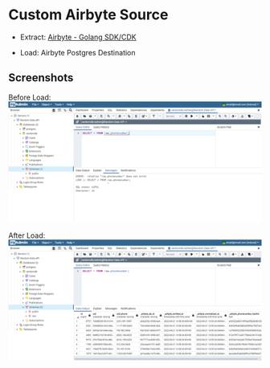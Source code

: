 # Custom Airbyte Source

- Extract: [Airbyte - Golang SDK/CDK](https://github.com/bitstrapped/airbyte)

- Load: Airbyte Postgres Destination

## Screenshots

Before Load:
![Before Sync](./screenshots/before.png)

After Load:
![After Sync](./screenshots/after.png)